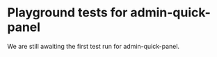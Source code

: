 # Playground tests for admin-quick-panel
We are still awaiting the first test run for admin-quick-panel.
